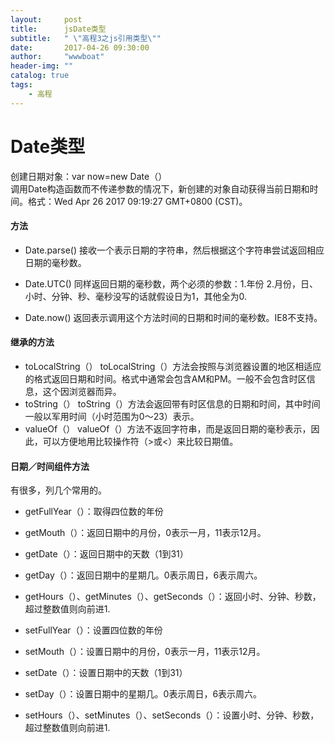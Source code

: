 ```yaml
---
layout:     post
title:      jsDate类型
subtitle:   " \"高程3之js引用类型\""
date:       2017-04-26 09:30:00
author:     "wwwboat"
header-img: ""
catalog: true
tags:
    - 高程
---
```


# Date类型
创建日期对象：var now=new Date（）
<br/>
调用Date构造函数而不传递参数的情况下，新创建的对象自动获得当前日期和时间。格式：Wed Apr 26 2017 09:19:27 GMT+0800 (CST)。
<br/>
#### 方法
- Date.parse()
  接收一个表示日期的字符串，然后根据这个字符串尝试返回相应日期的毫秒数。
  
- Date.UTC()
  同样返回日期的毫秒数，两个必须的参数：1.年份 2.月份，日、小时、分钟、秒、毫秒没写的话就假设日为1，其他全为0.
  
- Date.now()
  返回表示调用这个方法时间的日期和时间的毫秒数。IE8不支持。
  
#### 继承的方法
- toLocalString（）
  toLocalString（）方法会按照与浏览器设置的地区相适应的格式返回日期和时间。格式中通常会包含AM和PM。一般不会包含时区信息，这个因浏览器而异。
- toString（）
  toString（）方法会返回带有时区信息的日期和时间，其中时间一般以军用时间（小时范围为0～23）表示。
- valueOf（）
  valueOf（）方法不返回字符串，而是返回日期的毫秒表示，因此，可以方便地用比较操作符（>或<）来比较日期值。
  
  
#### 日期／时间组件方法
有很多，列几个常用的。
- getFullYear（）：取得四位数的年份
- getMouth（）：返回日期中的月份，0表示一月，11表示12月。
- getDate（）：返回日期中的天数（1到31）
- getDay（）：返回日期中的星期几。0表示周日，6表示周六。
- getHours（）、getMinutes（）、getSeconds（）：返回小时、分钟、秒数，超过整数值则向前进1.

- setFullYear（）：设置四位数的年份
- setMouth（）：设置日期中的月份，0表示一月，11表示12月。
- setDate（）：设置日期中的天数（1到31）
- setDay（）：设置日期中的星期几。0表示周日，6表示周六。
- setHours（）、setMinutes（）、setSeconds（）：设置小时、分钟、秒数，超过整数值则向前进1.

